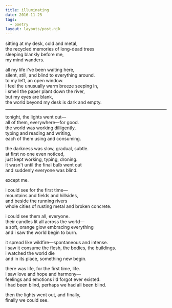 ```yaml
---
title: illuminating
date: 2016-11-25
tags:
  - poetry
layout: layouts/post.njk
---
```


sitting at my desk, cold and metal,<br/>
the recycled memories of long-dead trees<br/>
sleeping blankly before me,<br/>
my mind wanders.

all my life i've been waiting here,<br/>
silent, still, and blind to everything around.<br/>
to my left, an open window.<br/>
i feel the unusually warm breeze seeping in,<br/>
i smell the paper plant down the river,<br/>
but my eyes are blank,<br/>
the world beyond my desk is dark and empty.

---

tonight, the lights went out&mdash;<br/>
all of them, everywhere&mdash;for good.<br/>
the world was working dilligently,<br/>
typing and reading and writing,<br/>
each of them using and consuming.

the darkness was slow, gradual, subtle.<br/>
at first no one even noticed,<br/>
just kept working, typing, droning.<br/>
it wasn't until the final bulb went out<br/>
and suddenly everyone was blind.

except me.

i could see for the first time&mdash;<br/>
mountains and fields and hillsides,<br/>
and beside the running rivers<br/>
whole cities of rusting metal and broken concrete.

i could see them all, everyone.<br/>
their candles lit all across the world&mdash;<br/>
a soft, orange glow embracing everything<br/>
and i saw the world begin to burn.

it spread like wildfire&mdash;spontaneous and intense.<br/>
i saw it consume the flesh, the bodies, the buildings.<br/>
i watched the world die<br/>
and in its place, something new begin.

there was life, for the first time, life.<br/>
i saw love and hope and harmony&mdash;<br/>
feelings and emotions i'd forgot ever existed.<br/>
i had been blind, perhaps we had all been blind.

then the lights went out, and finally,<br/>
finally we could see.
